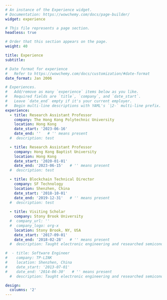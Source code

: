 ```yaml
---
# An instance of the Experience widget.
# Documentation: https://wowchemy.com/docs/page-builder/
widget: experience

# This file represents a page section.
headless: true

# Order that this section appears on the page.
weight: 40

title: Experience
subtitle:

# Date format for experience
#   Refer to https://wowchemy.com/docs/customization/#date-format
date_format: Jan 2006

# Experiences.
#   Add/remove as many `experience` items below as you like.
#   Required fields are `title`, `company`, and `date_start`.
#   Leave `date_end` empty if it's your current employer.
#   Begin multi-line descriptions with YAML's `|2-` multi-line prefix.
experience:
  - title: Research Assistant Professor
    company: The Hong Kong Polytechnic University
    location: Hong Kong
    date_start: '2023-06-16'
    date_end: ''   # '' means present
  #  description: test

  - title: Research Assistant Professor
    company: Hong Kong Baptist University
    location: Hong Kong
    date_start: '2020-01-01'
    date_end: '2023-06-15'   # '' means present
  #  description: test

  - title: Blockchain Technical Director
    company: SF Technology
    location: Shenzhen, China
    date_start: '2018-10-01'
    date_end: '2019-12-31'   # '' means present
  #  description: test
        
  - title: Visiting Scholar
    company: Stony Brook University
  #  company_url: ''
  #  company_logo: org-x
    location: Stony Brook, NY, USA
    date_start: '2017-09-01'
    date_end: '2018-02-28'   # '' means present
  #  description: Taught electronic engineering and researched semiconductor physics.

#  - title: Software Engineer
#    company: TP-LINK
#    location: Shenzhen, China
#    date_start: '2013-07-01'
#    date_end: '2014-06-30'   # '' means present
  #  description: Taught electronic engineering and researched semiconductor physics.

design:
  columns: '2'
---
```

